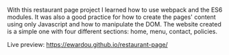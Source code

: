With this restaurant page project I learned how to use webpack and the ES6 modules. It was also a good practice for how to create the pages' content using only Javascript and how to manipulate the DOM. The website created is a simple one with four different sections: home, menu, contact, policies.  

Live preview: https://ewardou.github.io/restaurant-page/
